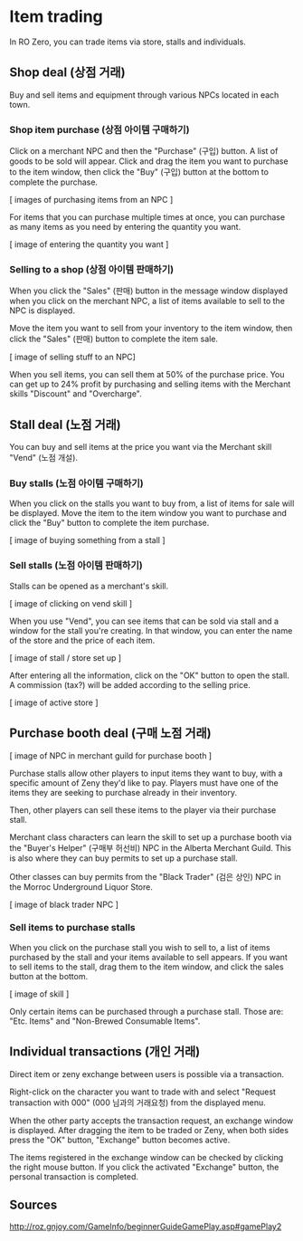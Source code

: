 # Item trading

In RO Zero, you can trade items via store, stalls and individuals.

## Shop deal (상점 거래)

Buy and sell items and equipment through various NPCs located in each town.

### Shop item purchase (상점 아이템 구매하기)

Click on a merchant NPC and then the "Purchase" (구입) button. A list of goods to be sold will appear. Click and drag the item you want to purchase to the item window, then click the "Buy" (구입) button at the bottom to complete the purchase.

[ images of purchasing items from an NPC ]

For items that you can purchase multiple times at once, you can purchase as many items as you need by entering the quantity you want.

[ image of entering the quantity you want ]

### Selling to a shop (상점 아이템 판매하기)

When you click the "Sales" (판매) button in the message window displayed when you click on the merchant NPC, a list of items available to sell to the NPC is displayed.

Move the item you want to sell from your inventory to the item window, then click the "Sales" (판매) button to complete the item sale.

[ image of selling stuff to an NPC]

When you sell items, you can sell them at 50% of the purchase price. You can get up to 24% profit by purchasing and selling items with the Merchant skills "Discount" and "Overcharge".

## Stall deal (노점 거래)

You can buy and sell items at the price you want via the Merchant skill "Vend" (노점 개설).

### Buy stalls (노점 아이템 구매하기)

When you click on the stalls you want to buy from, a list of items for sale will be displayed. Move the item to the item window you want to purchase and click the "Buy" button to complete the item purchase.

[ image of buying something from a stall ]

### Sell stalls (노점 아이템 판매하기)

Stalls can be opened as a merchant's skill.

[ image of clicking on vend skill ]

When you use "Vend", you can see items that can be sold via stall and a window for the stall you're creating. In that window, you can enter the name of the store and the price of each item.

[ image of stall / store set up ]

After entering all the information, click on the "OK" button to open the stall. A commission (tax?) will be added according to the selling price.

[ image of active store ]

## Purchase booth deal (구매 노점 거래)

[ image of NPC in merchant guild for purchase booth ]

Purchase stalls allow other players to input items they want to buy, with a specific amount of Zeny they'd like to pay. Players must have one of the items they are seeking to purchase already in their inventory.

Then, other players can sell these items to the player via their purchase stall.

Merchant class characters can learn the skill to set up a purchase booth via the "Buyer's Helper" (구매부 허선비) NPC in the Alberta Merchant Guild. This is also where they can buy permits to set up a purchase stall.

Other classes can buy permits from the "Black Trader" (검은 상인) NPC in the Morroc Underground Liquor Store. 

[ image of black trader NPC ]

### Sell items to purchase stalls

When you click on the purchase stall you wish to sell to, a list of items purchased by the stall and your items available to sell appears. If you want to sell items to the stall, drag them to the item window, and click the sales button at the bottom.

[ image of skill ]

Only certain items can be purchased through a purchase stall. Those are: "Etc. Items" and "Non-Brewed Consumable Items".

## Individual transactions (개인 거래)

Direct item or zeny exchange between users is possible via a transaction.

Right-click on the character you want to trade with and select "Request transaction with 000" (000 님과의 거래요청) from the displayed menu.

When the other party accepts the transaction request, an exchange window is displayed. After dragging the item to be traded or Zeny, when both sides press the "OK" button, "Exchange" button becomes active.

The items registered in the exchange window can be checked by clicking the right mouse button. If you click the activated "Exchange" button, the personal transaction is completed.

## Sources
http://roz.gnjoy.com/GameInfo/beginnerGuideGamePlay.asp#gamePlay2
